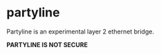 partyline
=========

Partyline is an experimental layer 2 ethernet bridge.

**PARTYLINE IS NOT SECURE**
